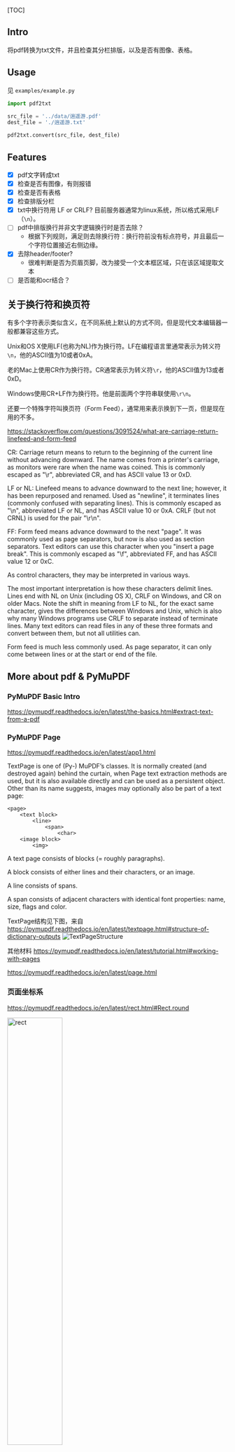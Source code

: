 [TOC]

## Intro
将pdf转换为txt文件，并且检查其分栏排版，以及是否有图像、表格。

## Usage
见 `examples/example.py`
```python
import pdf2txt

src_file = '../data/逍遥游.pdf'
dest_file = './逍遥游.txt'

pdf2txt.convert(src_file, dest_file)
```

## Features
- [x] pdf文字转成txt
- [x] 检查是否有图像，有则报错
- [x] 检查是否有表格
- [x] 检查排版分栏
- [x] txt中换行符用 LF or CRLF? 目前服务器通常为linux系统，所以格式采用LF（`\n`）。
- [ ] pdf中排版换行并非文字逻辑换行时是否去除？
    - 根据下列规则，满足则去除换行符：换行符前没有标点符号，并且最后一个字符位置接近右侧边缘。
- [x] 去除header/footer? 
    - 很难判断是否为页眉页脚，改为接受一个文本框区域，只在该区域提取文本
- [ ] 是否能和ocr结合？

## 关于换行符和换页符
有多个字符表示类似含义，在不同系统上默认的方式不同，但是现代文本编辑器一般都兼容这些方式。

Unix和OS X使用LF(也称为NL)作为换行符。LF在编程语言里通常表示为转义符`\n`，他的ASCII值为10或者0xA。

老的Mac上使用CR作为换行符。CR通常表示为转义符`\r`，他的ASCII值为13或者0xD。

Windows使用CR+LF作为换行符。他是前面两个字符串联使用`\r\n`。

还要一个特殊字符叫换页符（Form Feed），通常用来表示换到下一页，但是现在用的不多。

https://stackoverflow.com/questions/3091524/what-are-carriage-return-linefeed-and-form-feed

CR: Carriage return means to return to the beginning of the current line without advancing downward. The name comes from a printer's carriage, as monitors were rare when the name was coined. This is commonly escaped as "\r", abbreviated CR, and has ASCII value 13 or 0xD.

LF or NL: Linefeed means to advance downward to the next line; however, it has been repurposed and renamed. Used as "newline", it terminates lines (commonly confused with separating lines). This is commonly escaped as "\n", abbreviated LF or NL, and has ASCII value 10 or 0xA. CRLF (but not CRNL) is used for the pair "\r\n".

FF: Form feed means advance downward to the next "page". It was commonly used as page separators, but now is also used as section separators. Text editors can use this character when you "insert a page break". This is commonly escaped as "\f", abbreviated FF, and has ASCII value 12 or 0xC.

As control characters, they may be interpreted in various ways.

The most important interpretation is how these characters delimit lines. Lines end with NL on Unix (including OS X), CRLF on Windows, and CR on older Macs. Note the shift in meaning from LF to NL, for the exact same character, gives the differences between Windows and Unix, which is also why many Windows programs use CRLF to separate instead of terminate lines. Many text editors can read files in any of these three formats and convert between them, but not all utilities can.

Form feed is much less commonly used. As page separator, it can only come between lines or at the start or end of the file.

## More about pdf & PyMuPDF
### PyMuPDF Basic Intro
https://pymupdf.readthedocs.io/en/latest/the-basics.html#extract-text-from-a-pdf

### PyMuPDF Page
https://pymupdf.readthedocs.io/en/latest/app1.html

TextPage is one of (Py-) MuPDF’s classes. It is normally created (and destroyed again) behind the curtain, when Page text extraction methods are used, but it is also available directly and can be used as a persistent object. Other than its name suggests, images may optionally also be part of a text page:

```
<page>
    <text block>
        <line>
            <span>
                <char>
    <image block>
        <img>
```
A text page consists of blocks (= roughly paragraphs).

A block consists of either lines and their characters, or an image.

A line consists of spans.

A span consists of adjacent characters with identical font properties: name, size, flags and color.

TextPage结构见下图，来自 https://pymupdf.readthedocs.io/en/latest/textpage.html#structure-of-dictionary-outputs
<img alt="TextPageStructure" src="https://pymupdf.readthedocs.io/en/latest/_images/img-textpage.png">

其他材料
https://pymupdf.readthedocs.io/en/latest/tutorial.html#working-with-pages

https://pymupdf.readthedocs.io/en/latest/page.html

### 页面坐标系
https://pymupdf.readthedocs.io/en/latest/rect.html#Rect.round

<!---
改变图片尺寸的方法见 https://m.runoob.com/markdown/md-image.html
![rect](https://pymupdf.readthedocs.io/en/latest/_images/img-rect-contains.png)
--->
<img alt="rect" src="https://pymupdf.readthedocs.io/en/latest/_images/img-rect-contains.png" width="50%">

### 页面坐标单位&fonesize单位

### 提取指定矩形框范围内的文字
https://pymupdf.readthedocs.io/en/latest/recipes-text.html#how-to-extract-text-from-within-a-rectangle


### drawings and graphics

https://pymupdf.readthedocs.io/en/latest/recipes-drawing-and-graphics.html


### 按自然阅读顺序提取文本
1. 最简单的提取[方法](https://github.com/pymupdf/PyMuPDF-Utilities/blob/master/text-extraction/PDF2Text.py)，会按pdf文件添加元素的顺序进行提取。
2. 而有时候为了防止copy，一些pdf会打乱添加元素的顺序，但是排版上不影响阅读。这样简单地抽取文本就无法按照正常的阅读顺序排列，见这个[例子](https://github.com/pymupdf/PyMuPDF-Utilities/blob/master/text-extraction/textmaker2.pdf)。 
   - 为了解决上面的情况，有一些办法，一个简单的方法是讲文本Block根据坐标位置排序，按从上到下从左到右的顺序，像这个[例子](https://github.com/pymupdf/PyMuPDF-Utilities/blob/master/text-extraction/PDF2TextBlocks.py)
3. 另外，有一个复杂一些的方法，[这个代码](https://github.com/pymupdf/PyMuPDF-Utilities/blob/master/text-extraction/fitzcli.py)中的`page_layout`函数考虑到排版格式，大概流程是
    - 得到每个字符的位置信息，并且去掉[旋转的字符](https://pymupdf.readthedocs.io/en/latest/textpage.html#character-dictionary-for-extractrawdict)
    - 根据字符的位置，计算所有行坐标，忽略间隔小于`GRID`的行坐标
    - 遍历每一行，得到每行从左到右的字符列表
    - 计算字符宽度slot，用于后续判断空格
    - 根据上面的信息生成每行的string
    - 需要注意，通过此方法生成的text保持了原来pdf的排版信息。如pdf是[三栏](https://github.com/pymupdf/PyMuPDF-Utilities/blob/master/text-extraction/demo1.pdf)，输出的text中也是[三栏](https://github.com/pymupdf/PyMuPDF-Utilities/blob/master/text-extraction/demo1-text.jpg)，并不是文字流。

这些信息来源于 https://github.com/pymupdf/PyMuPDF-Utilities/blob/master/text-extraction/README.md.

更多信息可见 https://pymupdf.readthedocs.io/en/latest/recipes-text.html#how-to-extract-text-in-natural-reading-order

### 提取表格
没有简单的方法能准确地判断表格在页面中的位置，这通常是一个需要AI、ML技术来解决的复杂问题。
但是对于一些简单的情况，可以使用PyMuPDF提供的vector graphics分析工具来判断表格的存在，比如是否有直线、矩形框等。
这些信息来源于 https://github.com/pymupdf/PyMuPDF-Utilities/blob/master/table-analysis/README.md.

更多信息见:

https://pymupdf.readthedocs.io/en/latest/recipes-text.html#how-to-extract-tables-from-documents

https://github.com/pymupdf/PyMuPDF-Utilities/blob/master/examples/extract-table/README.md

### OCR相关

https://pymupdf.readthedocs.io/en/latest/page.html#Page.get_textpage_ocr

### 什么是PDF表单(PDF Form)？

https://helpx.adobe.com/cn/acrobat/using/create-form.chromeless.html

https://helpx.adobe.com/cn/acrobat/using/create-form.chromeless.html





